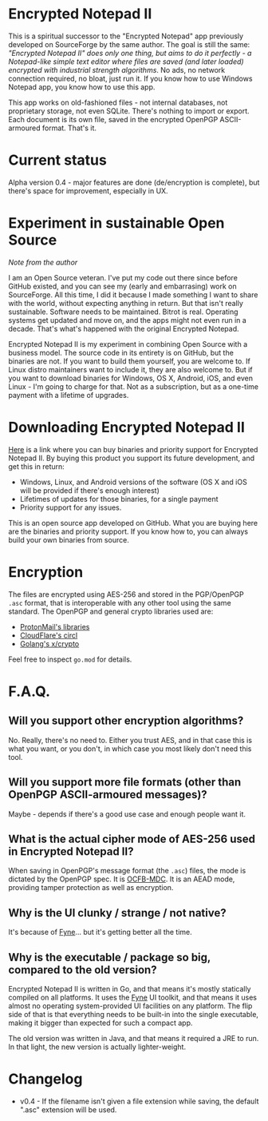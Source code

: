 # Encrypted Notepad II

This is a spiritual successor to the "Encrypted Notepad" app previously developed on SourceForge by the same author. The goal is still the same: *"Encrypted Notepad II" does only one thing, but aims to do it perfectly - a Notepad-like simple text editor where files are saved (and later loaded) encrypted with industrial strength algorithms*. No ads, no network connection required, no bloat, just run it. If you know how to use Windows Notepad app, you know how to use this app.

This app works on old-fashioned files - not internal databases, not proprietary storage, not even SQLite. There's nothing to import or export. Each document is its own file, saved in the encrypted OpenPGP ASCII-armoured format. That's it.

# Current status

Alpha version 0.4 - major features are done (de/encryption is complete), but there's space for improvement, especially in UX.

# Experiment in sustainable Open Source

*Note from the author*

I am an Open Source veteran. I've put my code out there since before GitHub existed, and you can see my (early and embarrasing) work on SourceForge. All this time, I did it because I made something I want to share with the world, without expecting anything in return. But that isn't really sustainable. Software needs to be maintained. Bitrot is real. Operating systems get updated and move on, and the apps might not even run in a decade. That's what's happened with the original Encrypted Notepad.

Encrypted Notepad II is my experiment in combining Open Source with a business model. The source code in its entirety is on GitHub, but the binaries are not. If you want to build them yourself, you are welcome to. If Linux distro maintainers want to include it, they are also welcome to. But if you want to download binaries for Windows, OS X, Android, iOS, and even Linux - I'm going to charge for that. Not as a subscription, but as a one-time payment with a lifetime of upgrades.

# Downloading Encrypted Notepad II

[Here](https://payhip.com/b/q9s7S) is a link where you can buy binaries and priority support for Encrypted Notepad II. By buying this product you support its future development, and get this in return:

* Windows, Linux, and Android versions of the software (OS X and iOS will be provided if there's enough interest)
* Lifetimes of updates for those binaries, for a single payment
* Priority support for any issues.

This is an open source app developed on GitHub. What you are buying here are the binaries and priority support. If you know how to, you can always build your own binaries from source.

# Encryption

The files are encrypted using AES-256 and stored in the PGP/OpenPGP `.asc` format, that is interoperable with any other tool using the same standard. The OpenPGP and general crypto libraries used are:

* [ProtonMail's libraries](https://github.com/ProtonMail)
* [CloudFlare's circl](https://github.com/cloudflare/circl)
* [Golang's x/crypto](https://golang.org/x/crypto)

Feel free to inspect `go.mod` for details.

# F.A.Q.

## Will you support other encryption algorithms?

No. Really, there's no need to. Either you trust AES, and in that case this is what you want, or you don't, in which case you most likely don't need this tool.

## Will you support more file formats (other than OpenPGP ASCII-armoured messages)?

Maybe - depends if there's a good use case and enough people want it.

## What is the actual cipher mode of AES-256 used in Encrypted Notepad II?

When saving in OpenPGP's message format (the `.asc`) files, the mode is dictated by the OpenPGP spec. It is [OCFB-MDC](https://web.archive.org/web/20231230093732/https://articles.59.ca/doku.php?id=pgpfan:mdc). It is an AEAD mode, providing tamper protection as well as encryption.

## Why is the UI clunky / strange / not native?

It's because of [Fyne](https://github.com/fyne-io/fyne)... but it's getting better all the time.

## Why is the executable / package so big, compared to the old version?

Encrypted Notepad II is written in Go, and that means it's mostly statically compiled on all platforms. It uses the [Fyne](https://github.com/fyne-io/fyne) UI toolkit, and that means it uses almost no operating system-provided UI facilities on any platform. The flip side of that is that everything needs to be built-in into the single executable, making it bigger than expected for such a compact app.

The old version was written in Java, and that means it required a JRE to run. In that light, the new version is actually lighter-weight.


# Changelog

* v0.4 - If the filename isn't given a file extension while saving, the default ".asc" extension will be used.

